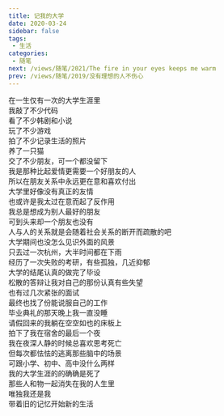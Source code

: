 ```yaml
---
title: 记我的大学
date: 2020-03-24
sidebar: false
tags: 
 - 生活
categories:
 - 随笔
next: /views/随笔/2021/The fire in your eyes keeps me warm
prev: /views/随笔/2019/没有理想的人不伤心
---
```


在一生仅有一次的大学生涯里  
我敲了不少代码  
看了不少韩剧和小说  
玩了不少游戏  
拍了不少记录生活的照片  
养了一只猫  
交了不少朋友，可一个都没留下  
我是那种比起爱情更需要一个好朋友的人  
所以在朋友关系中永远更在意和喜欢付出  
大学里好像没有真正的友情  
也或许是我太过在意而起了反作用  
我总是想成为别人最好的朋友  
可到头来却一个朋友也没有  
人与人的关系就是会随着社会关系的断开而疏散的吧  
大学期间也没怎么见识外面的风景     
只去过一次杭州，大半时间都在下雨  
经历了一次失败的考研，有些孤独，几近抑郁  
大学的结尾认真的做完了毕设  
松散的答辩让我对自己的那份认真有些失望  
也有过几次紧张的面试  
最终也找了份能说服自己的工作  
毕业典礼的那天晚上我一直没睡  
请假回来的我躺在空空如也的床板上  
拍下了我在宿舍的最后一个夜  
我在夜深人静的时候总喜欢思考死亡  
但每次都怯怯的逃离那些脑中的场景  
可跟小学、初中、高中没什么两样  
我的大学生涯的的确确是死了  
那些人和物一起消失在我的人生里  
唯独我还是我  
带着旧的记忆开始新的生活
